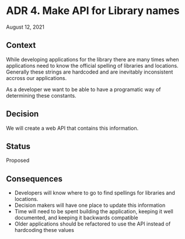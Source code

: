 # ADR 4. Make API for Library names

August 12, 2021

## Context

While developing applications for the library there are many times when applications need to know the official spelling of libraries and locations. Generally these strings are hardcoded and are inevitably inconsistent accross our applications.

As a developer we want to be able to have a programatic way of determining these constants. 

## Decision

We will create a web API that contains this information.

## Status

Proposed

## Consequences

* Developers will know where to go to find spellings for libraries and locations.
* Decision makers will have one place to update this information
* Time will need to be spent building the application, keeping it well documented, and keeping it backwards compatible
* Older applications should be refactored to use the API instead of hardcoding these values
